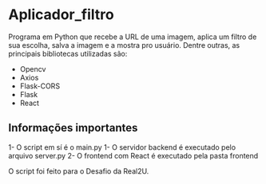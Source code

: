 # Aplicador_filtro
Programa em Python que recebe a URL de uma imagem, aplica um filtro de sua escolha, salva a imagem e a mostra pro usuário.
Dentre outras, as principais bibliotecas utilizadas são:
- Opencv
- Axios
- Flask-CORS
- Flask
- React

## Informações importantes
1- O script em sí é o main.py
1- O servidor backend é executado pelo arquivo server.py
2- O frontend com React é executado pela pasta frontend

O script foi feito para o Desafio da Real2U.
